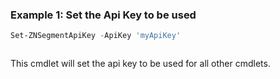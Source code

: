 ### Example 1: Set the Api Key to be used
```powershell
Set-ZNSegmentApiKey -ApiKey 'myApiKey'
```

```output

```

This cmdlet will set the api key to be used for all other cmdlets.
